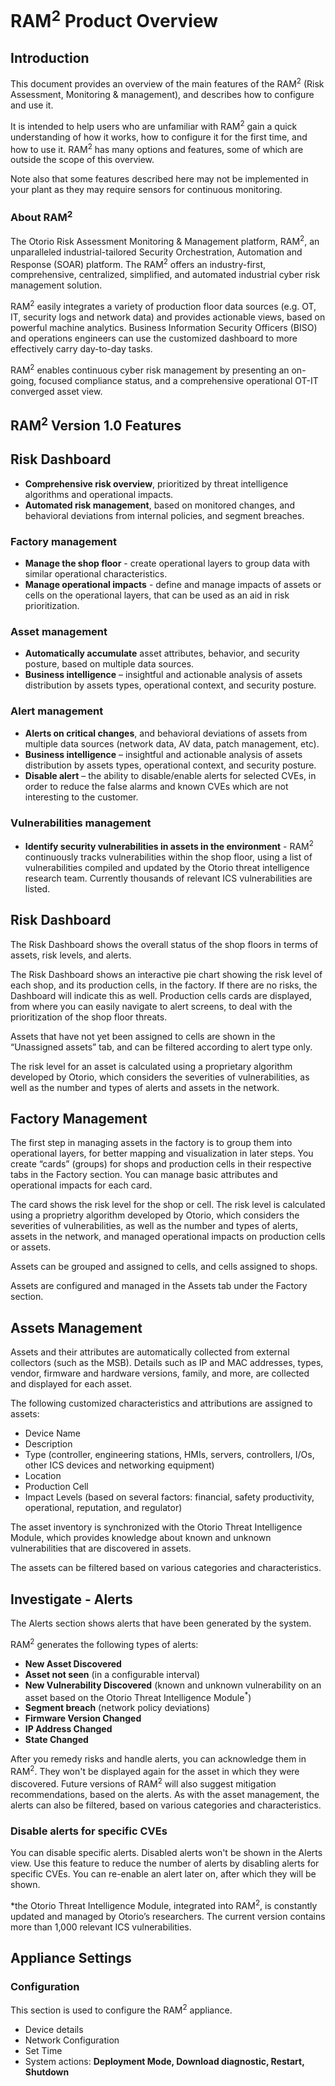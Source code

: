 # RAM<sup>2</sup> Product Overview

## Introduction

This document provides an overview of the main features of the RAM<sup>2</sup> (Risk Assessment, Monitoring & management), and describes how to configure and use it. 

It is intended to help users  who are unfamiliar with  RAM<sup>2</sup> gain a quick understanding of how it works, how to configure it for the first time, and how to use it. RAM<sup>2</sup> has many options and features, some of which are outside the scope of this overview. 

Note also that some features described here may not be implemented in your plant as they may require sensors for continuous monitoring.

### About RAM<sup>2</sup> 

The Otorio Risk Assessment Monitoring & Management platform, RAM<sup>2</sup>, an  unparalleled industrial-tailored Security Orchestration, Automation and Response (SOAR) platform. The RAM<sup>2</sup> offers an industry-first, comprehensive, centralized, simplified, and automated industrial cyber risk management solution.

RAM<sup>2</sup> easily integrates a variety of production floor data sources (e.g. OT, IT, security logs and network data) and provides actionable views, based on powerful machine analytics. Business Information Security Officers (BISO) and operations engineers can use the customized dashboard to more effectively carry day-to-day tasks. 

RAM<sup>2</sup> enables continuous cyber risk management by presenting an on-going, focused compliance status, and a comprehensive operational OT-IT converged asset view. 





## RAM<sup>2</sup> Version 1.0 Features 

## Risk Dashboard
- **Comprehensive risk overview**, prioritized by threat intelligence algorithms and operational impacts.
- **Automated risk management**, based on monitored changes, and behavioral deviations from internal policies, and segment breaches.



### Factory management 

- **Manage the shop floor** - create operational layers to group data with similar operational characteristics.
- **Manage operational impacts** - define and manage impacts of assets or cells on the operational layers, that can be used as an aid in risk prioritization.

### Asset management

- **Automatically accumulate** asset attributes, behavior, and security posture, based on multiple data sources.
- **Business intelligence** – insightful and actionable analysis of assets distribution by assets types, operational context, and security posture.

### Alert management

- **Alerts on critical changes**, and behavioral deviations of assets from multiple data sources (network data, AV data, patch management, etc).
- **Business intelligence** – insightful and actionable analysis of assets distribution by assets types, operational context, and security posture.
- **Disable alert** – the  ability to disable/enable alerts for selected CVEs, in order to reduce the false alarms and known CVEs which are not interesting to the customer.

### Vulnerabilities management

- **Identify security vulnerabilities in assets in the environment** - RAM<sup>2</sup> continuously tracks vulnerabilities within the shop floor, using a list of vulnerabilities compiled and updated by the Otorio threat intelligence research team. Currently thousands of relevant ICS vulnerabilities are listed.

## Risk Dashboard

The Risk Dashboard shows the overall status of the shop floors in terms of assets, risk levels, and alerts.

The Risk Dashboard shows an interactive pie chart showing the risk level of each shop, and its production cells, in the factory. If there are no risks, the Dashboard will indicate this as well. Production cells cards are displayed, from where you can easily navigate to alert screens, to deal with the prioritization of the shop floor threats.

Assets that have not yet been assigned to cells are shown in the “Unassigned assets” tab, and can be filtered according to alert type only.

The risk level for an asset is calculated using a proprietary  algorithm  developed by Otorio, which considers the severities of vulnerabilities, as well as the number and types of alerts and assets in the network.

## Factory Management
The first step in managing assets in the factory is to group them into operational layers, for better mapping and visualization in later steps. You create “cards” (groups) for shops and production cells in their respective tabs in the Factory section. You can manage basic attributes and operational impacts for each card. 

The card shows the risk level for the shop or cell. The risk level is calculated using a proprietry algorithm developed by Otorio, which considers the severities of vulnerabilities, as well as the number and types of alerts, assets in the network, and managed operational impacts on production cells or assets.

Assets can be grouped and assigned to  cells, and cells  assigned to  shops.

Assets are configured and managed in the Assets tab under the Factory section.

## Assets Management

Assets and their attributes are automatically collected from external collectors (such as the MSB). Details such as IP and MAC addresses, types, vendor, firmware and hardware versions, family, and more, are collected and displayed for each asset. 

The following customized characteristics and attributions are assigned to  assets: 

- Device Name
- Description
- Type (controller, engineering stations, HMIs, servers, controllers, I/Os, other ICS devices and networking equipment)
- Location
- Production Cell
- Impact Levels (based on several factors: financial, safety productivity, operational, reputation, and regulator)

The asset inventory is synchronized with the Otorio Threat Intelligence Module, which provides knowledge about known and unknown vulnerabilities that are discovered in assets.

The assets can be filtered based on various categories and characteristics.

## Investigate - Alerts

The Alerts section shows alerts that have been generated by the system.

RAM<sup>2</sup> generates the following types of alerts: 

- **New Asset Discovered**
- **Asset not seen** (in a configurable interval)
- **New Vulnerability Discovered** (known and unknown vulnerability on an asset based on the Otorio Threat Intelligence Module<sup>\*</sup>)
- **Segment breach** (network policy deviations)
- **Firmware Version Changed**
- **IP Address Changed**
- **State Changed**

After you remedy risks and handle alerts, you can acknowledge them in RAM<sup>2</sup>. They won't be displayed again for the asset in which they were discovered. Future versions of RAM<sup>2</sup> will also suggest mitigation recommendations, based on the alerts. As with the asset management, the alerts can also be filtered, based on various categories and characteristics.

### Disable alerts for specific CVEs
You can disable specific alerts. Disabled alerts won't be shown in the Alerts view. Use this feature to reduce the number of alerts by disabling alerts for specific CVEs. You can re-enable an alert later on, after which they will be shown.

\*the Otorio Threat Intelligence Module, integrated into RAM<sup>2</sup>, is constantly updated and managed by Otorio’s researchers. The current version contains more than 1,000 relevant ICS vulnerabilities.

## Appliance Settings

### Configuration

This section is used to configure the RAM<sup>2</sup> appliance.

- Device details
- Network Configuration
- Set Time 
- System actions: **Deployment Mode, Download diagnostic, Restart, Shutdown**